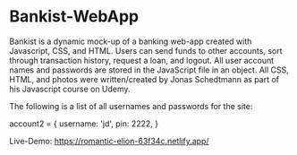 # Bankist-WebApp
Bankist is a dynamic mock-up of a banking web-app created with Javascript, CSS, and HTML. Users can send funds to other accounts, sort through transaction history, request a loan, and logout. All user account names and passwords are stored in the JavaScript file in an object. All CSS, HTML, and photos were written/created by Jonas Schedtmann as part of his Javascript course on Udemy. 

The following is a list of all usernames and passwords for the site:

account2 = {
  username: 'jd',
  pin: 2222,
}

Live-Demo: https://romantic-elion-63f34c.netlify.app/
